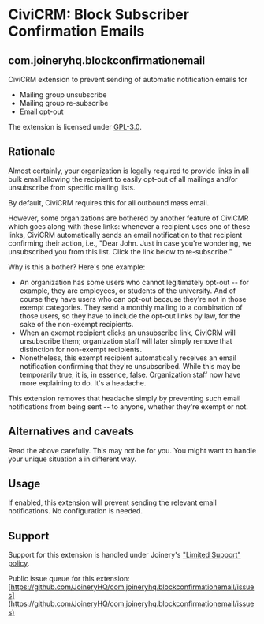 # CiviCRM: Block Subscriber Confirmation Emails
## com.joineryhq.blockconfirmationemail

CiviCRM extension to prevent sending of automatic notification emails for

* Mailing group unsubscribe
* Mailing group re-subscribe
* Email opt-out

The extension is licensed under [GPL-3.0](LICENSE.txt).

## Rationale

Almost certainly, your organization is legally required to provide links in all
bulk email allowing the recipient to easily opt-out of all mailings and/or
unsubscribe from specific mailing lists.

By default, CiviCRM requires this for all outbound mass email.

However, some organizations are bothered by another feature of CiviCMR which
goes along with these links: whenever a recipient uses one of these links,
CiviCRM automatically sends an email notification to that recipient confirming
their action, i.e., "Dear John. Just in case you're wondering, we unsubscribed
you from this list. Click the link below to re-subscribe."

Why is this a bother? Here's one example:

* An organization has some users who cannot legitimately opt-out -- for example,
  they are employees, or students of the university. And of course they have users
  who can opt-out because they're not in those exempt categories. They send a
  monthly mailing to a combination of those users, so they have to include the
  opt-out links by law, for the sake of the non-exempt recipients.
* When an exempt recipient clicks an unsubscribe link, CiviCRM will unsubscribe
  them; organization staff will later simply remove that distinction for
  non-exempt recipients.
* Nonetheless, this exempt recipient automatically receives an email notification
  confirming that they're unsubscribed. While this may be temporarily true, it is,
  in essence, false. Organization staff now have more explaining to do. It's a
  headache.

This extension removes that headache simply by preventing such email notifications
from being sent -- to anyone, whether they're exempt or not.

## Alternatives and caveats

Read the above carefully. This may not be for you. You might want to handle your
unique situation a in different way.


## Usage

If enabled, this extension will prevent sending the relevant email notifications.
No configuration is needed.


## Support
Support for this extension is handled under Joinery's ["Limited Support" policy](https://joineryhq.com/software-support-levels#limited-support).

Public issue queue for this extension: [https://github.com/JoineryHQ/com.joineryhq.blockconfirmationemail/issues](https://github.com/JoineryHQ/com.joineryhq.blockconfirmationemail/issues)
